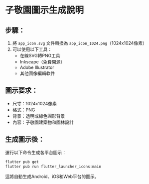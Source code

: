 # 子敬園圖示生成說明

## 步驟：
1. 將 `app_icon.svg` 文件轉換為 `app_icon_1024.png`（1024x1024像素）
2. 可以使用以下工具：
   - 在線SVG轉PNG工具
   - Inkscape（免費開源）
   - Adobe Illustrator
   - 其他圖像編輯軟件

## 圖示要求：
- 尺寸：1024x1024像素
- 格式：PNG
- 背景：透明或綠色圓形背景
- 內容：子敬園建築物和園林設計

## 生成圖示後：
運行以下命令生成各平台圖示：
```bash
flutter pub get
flutter pub run flutter_launcher_icons:main
```

這將自動生成Android、iOS和Web平台的圖示。 